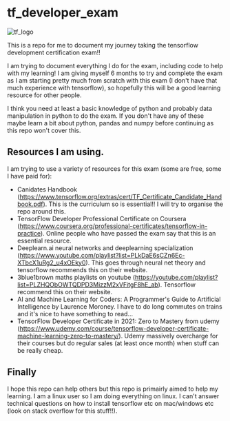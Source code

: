 # tf_developer_exam

![tf_logo](https://user-images.githubusercontent.com/47508257/132955144-5fe2ff22-1a8e-43b5-a205-31546fd86b7a.jpg)



This is a repo for me to document my journey taking the tensorflow development certification exam!!

I am trying to document everything I do for the exam, including code to help with my learning! I am giving myself 6 months to try and complete the exam as I am starting pretty much from scratch with this exam (I don't have that much experience with tensorflow), so hopefully this will be a good learning resource for other people.

I think you need at least a basic knowledge of python and probably data manipulation in python to do the exam. If you don't have any of these maybe learn a bit about python, pandas and numpy before continuing as this repo won't cover this. 


## Resources I am using.
I am trying to use a variety of resources for this exam (some are free, some I have paid for):

- Canidates Handbook (https://www.tensorflow.org/extras/cert/TF_Certificate_Candidate_Handbook.pdf). This is the curriculum so is essential!! I will try to organise the repo around this.
- TensorFlow Developer Professional Certificate on Coursera (https://www.coursera.org/professional-certificates/tensorflow-in-practice). Online people who have passed the exam say that this is an essential resource.
- Deeplearn.ai neural networks and deeplearning specialization (https://www.youtube.com/playlist?list=PLkDaE6sCZn6Ec-XTbcX1uRg2_u4xOEky0). This goes through neural net theory and tensorflow recommends this on their website.
- 3blue1brown maths playlists on youtube (https://youtube.com/playlist?list=PLZHQObOWTQDPD3MizzM2xVFitgF8hE_ab). Tensorflow recommend this on their website.
- AI and Machine Learning for Coders: A Programmer's Guide to Artificial Intelligence by Laurence Moroney. I have to do long commutes on trains and it's nice to have something to read...
- TensorFlow Developer Certificate in 2021: Zero to Mastery from udemy (https://www.udemy.com/course/tensorflow-developer-certificate-machine-learning-zero-to-mastery/). Udemy massively overcharge for their courses but do regular sales (at least once month) when stuff can be really cheap.


## Finally

I hope this repo can help others but this repo is primairly aimed to help my learning. I am a linux user so I am doing everything on linux. I can't answer technical questions on how to install tensorflow etc on mac/windows etc (look on stack overflow for this stuff!!).
